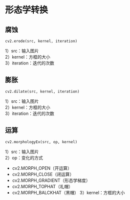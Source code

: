 # 形态学转换
## 腐蚀
```
cv2.erode(src, kernel, iteration)
```
1）src：输入图片  
2）kernel：方框的大小  
3）iteration：迭代的次数  
## 膨胀
```
cv2.dilate(src, kernel, iteration)
```
1）src：输入图片  
2）kernel：方框的大小  
3）iteration：迭代的次数 
## 运算
```
cv2.morphologyEx(src, op, kernel)
```
1）src：输入图片   
2）op：变化的方式
- cv2.MORPH_OPEN（开运算）
- cv2.MORPH_CLOSE（闭运算）
- cv2.MORPH_GRADIENT（形态学梯度）
- cv2.MORPH_TOPHAT（礼帽）
- cv2.MORPH_BALCKHAT（黑帽）
3）kernel：方框的大小  


